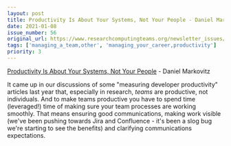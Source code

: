 ```yaml
---
layout: post
title: Productivity Is About Your Systems, Not Your People - Daniel Markovitz
date: 2021-01-08
issue_number: 56
original_url: https://www.researchcomputingteams.org/newsletter_issues/0056
tags: ['managing_a_team,other', 'managing_your_career,productivity']
priority: 3
---
```


<!-- markdownlint-disable MD033 -->
<!-- markdownlint-disable MD041 -->
<!-- markdownlint-disable MD049 -->

[Productivity Is About Your Systems, Not Your People](https://hbr.org/2021/01/productivity-is-about-your-systems-not-your-people) - Daniel Markovitz

It came up in our discussions of some "measuring developer productivity" articles last year that, especially in research, *teams* are productive, not individuals. And to make teams productive you have to spend time (leveraged!) time of making sure your team processes are working smoothly. That means ensuring good communications, making work visible (we've been pushing towards Jira and Confluence - it's been a slog bug we're starting to see the benefits) and clarifying communications expectations.
